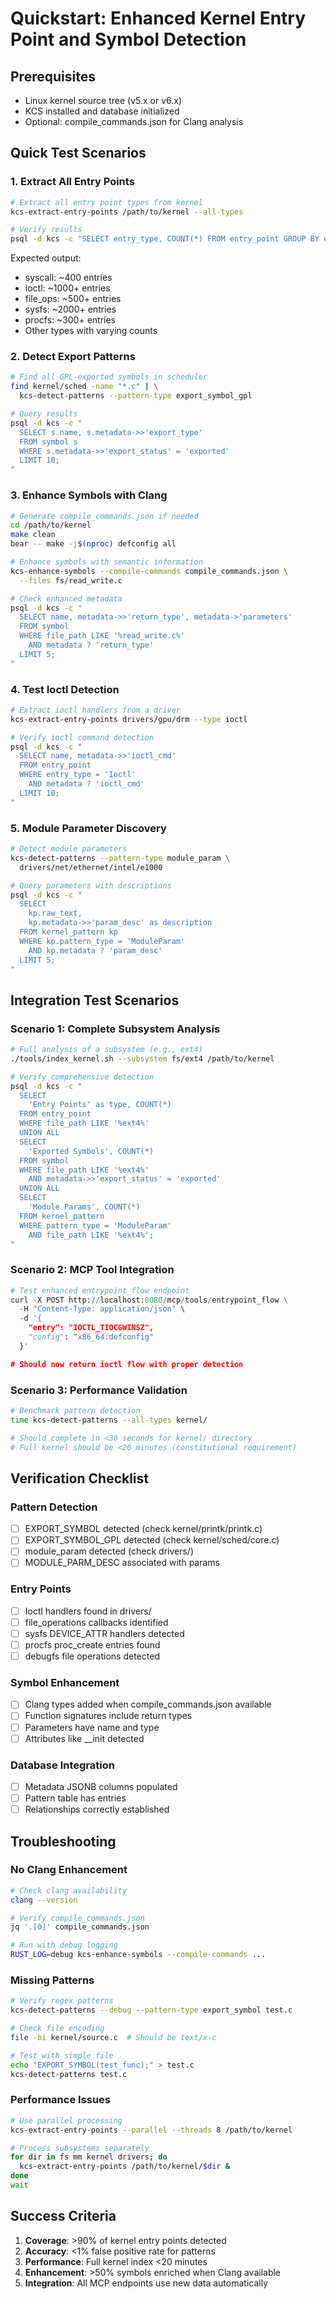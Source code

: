 # Quickstart: Enhanced Kernel Entry Point and Symbol Detection

## Prerequisites

- Linux kernel source tree (v5.x or v6.x)
- KCS installed and database initialized
- Optional: compile_commands.json for Clang analysis

## Quick Test Scenarios

### 1. Extract All Entry Points

```bash
# Extract all entry point types from kernel
kcs-extract-entry-points /path/to/kernel --all-types

# Verify results
psql -d kcs -c "SELECT entry_type, COUNT(*) FROM entry_point GROUP BY entry_type;"
```

Expected output:

- syscall: ~400 entries
- ioctl: ~1000+ entries
- file_ops: ~500+ entries
- sysfs: ~2000+ entries
- procfs: ~300+ entries
- Other types with varying counts

### 2. Detect Export Patterns

```bash
# Find all GPL-exported symbols in scheduler
find kernel/sched -name "*.c" | \
  kcs-detect-patterns --pattern-type export_symbol_gpl

# Query results
psql -d kcs -c "
  SELECT s.name, s.metadata->>'export_type'
  FROM symbol s
  WHERE s.metadata->>'export_status' = 'exported'
  LIMIT 10;
"
```

### 3. Enhance Symbols with Clang

```bash
# Generate compile_commands.json if needed
cd /path/to/kernel
make clean
bear -- make -j$(nproc) defconfig all

# Enhance symbols with semantic information
kcs-enhance-symbols --compile-commands compile_commands.json \
  --files fs/read_write.c

# Check enhanced metadata
psql -d kcs -c "
  SELECT name, metadata->>'return_type', metadata->'parameters'
  FROM symbol
  WHERE file_path LIKE '%read_write.c%'
    AND metadata ? 'return_type'
  LIMIT 5;
"
```

### 4. Test Ioctl Detection

```bash
# Extract ioctl handlers from a driver
kcs-extract-entry-points drivers/gpu/drm --type ioctl

# Verify ioctl command detection
psql -d kcs -c "
  SELECT name, metadata->>'ioctl_cmd'
  FROM entry_point
  WHERE entry_type = 'Ioctl'
    AND metadata ? 'ioctl_cmd'
  LIMIT 10;
"
```

### 5. Module Parameter Discovery

```bash
# Detect module parameters
kcs-detect-patterns --pattern-type module_param \
  drivers/net/ethernet/intel/e1000

# Query parameters with descriptions
psql -d kcs -c "
  SELECT
    kp.raw_text,
    kp.metadata->>'param_desc' as description
  FROM kernel_pattern kp
  WHERE kp.pattern_type = 'ModuleParam'
    AND kp.metadata ? 'param_desc'
  LIMIT 5;
"
```

## Integration Test Scenarios

### Scenario 1: Complete Subsystem Analysis

```bash
# Full analysis of a subsystem (e.g., ext4)
./tools/index_kernel.sh --subsystem fs/ext4 /path/to/kernel

# Verify comprehensive detection
psql -d kcs -c "
  SELECT
    'Entry Points' as type, COUNT(*)
  FROM entry_point
  WHERE file_path LIKE '%ext4%'
  UNION ALL
  SELECT
    'Exported Symbols', COUNT(*)
  FROM symbol
  WHERE file_path LIKE '%ext4%'
    AND metadata->>'export_status' = 'exported'
  UNION ALL
  SELECT
    'Module Params', COUNT(*)
  FROM kernel_pattern
  WHERE pattern_type = 'ModuleParam'
    AND file_path LIKE '%ext4%';
"
```

### Scenario 2: MCP Tool Integration

```python
# Test enhanced entrypoint_flow endpoint
curl -X POST http://localhost:8080/mcp/tools/entrypoint_flow \
  -H "Content-Type: application/json" \
  -d '{
    "entry": "IOCTL_TIOCGWINSZ",
    "config": "x86_64:defconfig"
  }'

# Should now return ioctl flow with proper detection
```

### Scenario 3: Performance Validation

```bash
# Benchmark pattern detection
time kcs-detect-patterns --all-types kernel/

# Should complete in <30 seconds for kernel/ directory
# Full kernel should be <20 minutes (constitutional requirement)
```

## Verification Checklist

### Pattern Detection

- [ ] EXPORT_SYMBOL detected (check kernel/printk/printk.c)
- [ ] EXPORT_SYMBOL_GPL detected (check kernel/sched/core.c)
- [ ] module_param detected (check drivers/)
- [ ] MODULE_PARM_DESC associated with params

### Entry Points

- [ ] Ioctl handlers found in drivers/
- [ ] file_operations callbacks identified
- [ ] sysfs DEVICE_ATTR handlers detected
- [ ] procfs proc_create entries found
- [ ] debugfs file operations detected

### Symbol Enhancement

- [ ] Clang types added when compile_commands.json available
- [ ] Function signatures include return types
- [ ] Parameters have name and type
- [ ] Attributes like __init detected

### Database Integration

- [ ] Metadata JSONB columns populated
- [ ] Pattern table has entries
- [ ] Relationships correctly established

## Troubleshooting

### No Clang Enhancement

```bash
# Check clang availability
clang --version

# Verify compile_commands.json
jq '.[0]' compile_commands.json

# Run with debug logging
RUST_LOG=debug kcs-enhance-symbols --compile-commands ...
```

### Missing Patterns

```bash
# Verify regex patterns
kcs-detect-patterns --debug --pattern-type export_symbol test.c

# Check file encoding
file -bi kernel/source.c  # Should be text/x-c

# Test with simple file
echo "EXPORT_SYMBOL(test_func);" > test.c
kcs-detect-patterns test.c
```

### Performance Issues

```bash
# Use parallel processing
kcs-extract-entry-points --parallel --threads 8 /path/to/kernel

# Process subsystems separately
for dir in fs mm kernel drivers; do
  kcs-extract-entry-points /path/to/kernel/$dir &
done
wait
```

## Success Criteria

1. **Coverage**: >90% of kernel entry points detected
2. **Accuracy**: <1% false positive rate for patterns
3. **Performance**: Full kernel index <20 minutes
4. **Enhancement**: >50% symbols enriched when Clang available
5. **Integration**: All MCP endpoints use new data automatically
